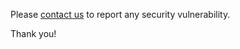 Please [contact us](mailto:contact@rdv-solidarites.fr) to report any security vulnerability.

Thank you!
